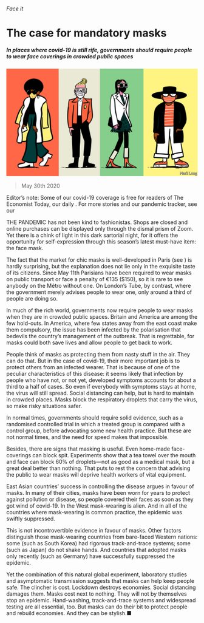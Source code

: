 ###### Face it

# The case for mandatory masks 

##### In places where covid-19 is still rife, governments should require people to wear face coverings in crowded public spaces 

![image](images/20200530_LDD010.jpg) 

> May 30th 2020 

Editor’s note: Some of our covid-19 coverage is free for readers of The Economist Today, our daily . For more stories and our pandemic tracker, see our 

THE PANDEMIC has not been kind to fashionistas. Shops are closed and online purchases can be displayed only through the dismal prism of Zoom. Yet there is a chink of light in this dark sartorial night, for it offers the opportunity for self-expression through this season’s latest must-have item: the face mask.

The fact that the market for chic masks is well-developed in Paris (see ) is hardly surprising, but the explanation does not lie only in the exquisite taste of its citizens. Since May 11th Parisians have been required to wear masks on public transport or face a penalty of €135 ($150), so it is rare to see anybody on the Métro without one. On London’s Tube, by contrast, where the government merely advises people to wear one, only around a third of people are doing so.


In much of the rich world, governments now require people to wear masks when they are in crowded public spaces. Britain and America are among the few hold-outs. In America, where few states away from the east coast make them compulsory, the issue has been infected by the polarisation that bedevils the country’s management of the outbreak. That is regrettable, for masks could both save lives and allow people to get back to work.

People think of masks as protecting them from nasty stuff in the air. They can do that. But in the case of covid-19, their more important job is to protect others from an infected wearer. That is because of one of the peculiar characteristics of this disease: it seems likely that infection by people who have not, or not yet, developed symptoms accounts for about a third to a half of cases. So even if everybody with symptoms stays at home, the virus will still spread. Social distancing can help, but is hard to maintain in crowded places. Masks block the respiratory droplets that carry the virus, so make risky situations safer.

In normal times, governments should require solid evidence, such as a randomised controlled trial in which a treated group is compared with a control group, before advocating some new health practice. But these are not normal times, and the need for speed makes that impossible.

Besides, there are signs that masking is useful. Even home-made face-coverings can block spit. Experiments show that a tea towel over the mouth and face can block 60% of droplets—not as good as a medical mask, but a great deal better than nothing. That puts to rest the concern that advising the public to wear masks will deprive health workers of vital equipment.

East Asian countries’ success in controlling the disease argues in favour of masks. In many of their cities, masks have been worn for years to protect against pollution or disease, so people covered their faces as soon as they got wind of covid-19. In the West mask-wearing is alien. And in all of the countries where mask-wearing is common practice, the epidemic was swiftly suppressed.

This is not incontrovertible evidence in favour of masks. Other factors distinguish those mask-wearing countries from bare-faced Western nations: some (such as South Korea) had rigorous track-and-trace systems; some (such as Japan) do not shake hands. And countries that adopted masks only recently (such as Germany) have successfully suppressed the epidemic.

Yet the combination of this natural global experiment, laboratory studies and asymptomatic transmission suggests that masks can help keep people safe. The clincher is cost. Lockdown destroys economies. Social distancing damages them. Masks cost next to nothing. They will not by themselves stop an epidemic. Hand-washing, track-and-trace systems and widespread testing are all essential, too. But masks can do their bit to protect people and rebuild economies. And they can be stylish.■

